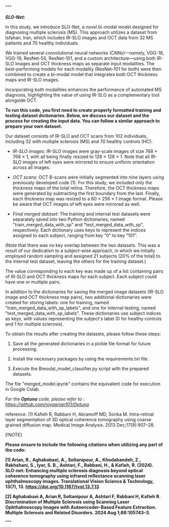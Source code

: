 

"""

***SLO-Net:***


In this study, we introduce SLO-Net, a novel bi-modal model designed for diagnosing multiple sclerosis (MS). This approach utilizes a dataset from Isfahan, Iran, which includes IR-SLO images and OCT data from 32 MS patients and 70 healthy individuals.

We trained several convolutional neural networks (CNNs)—namely, VGG-16, VGG-19, ResNet-50, ResNet-101, and a custom architecture—using both IR-SLO images and OCT thickness maps as separate input modalities. The best-performing models for each modality (ResNet-101 for both) were then combined to create a bi-modal model that integrates both OCT thickness maps and IR-SLO images.

Incorporating both modalities enhances the performance of automated MS diagnosis, highlighting the value of using IR-SLO as a complementary tool alongside OCT.


**To run this code, you first need to create properly formatted training and testing dataset dictionaries. Below, we discuss our dataset and the process for creating the input data. You can follow a similar approach to prepare your own dataset.**

Our dataset consists of IR-SLO and OCT scans from 102 individuals, including 32 with multiple sclerosis (MS) and 70 healthy controls (HC).


*  *IR-SLO images:*
IR-SLO images were gray-scale images of size 768 × 768 × 1, with all being finally resized to 128 × 128 × 1. 
Note that all IR-SLO images of left eyes were mirrored to ensure uniform orientation across all images.



*  *OCT scans:*
OCT B-scans were initially segmented into nine layers using previously developed code (1). For this study, we included only the thickness maps of the total retina. Therefore, the OCT thickness maps were generated by subtracting the first boundary from the last. Finally, each thickness map was resized to a 60 × 256 × 1 image format. 
Please be aware that OCT images of left eyes were mirrored as well. 


*  *Final merged dataset:*
The training and internal test datasets were separately saved into two Python dictionaries, named "train_merged_data_with_sp" and "test_merged_data_with_sp", respectively. Each dictionary uses keys to represent the indices assigned to each subject, ranging from key “0” to key “101”.


(Note that there was no key overlap between the two datasets. This was a result of our dedication to a subject-wise approach, in which we initially employed random sampling and assigned 21 subjects (20% of the total) to the internal test dataset, leaving the others for the training dataset.)


The value corresponding to each key was made up of a list containing pairs of IR-SLO and OCT thickness maps for each subject. Each subject could have one or multiple pairs. 


In addition to the dictionaries for saving the merged image datasets (IR-SLO image and OCT thickness map pairs), two additional dictionaries were created for storing labels: one for training, named "train_merged_data_with_sp_labels", and one for internal testing, named "test_merged_data_with_sp_labels". These dictionaries use subject indices as keys, with values representing the subject's label (0 for healthy controls and 1 for multiple sclerosis).

To obtain the results after creating the datasets, please follow these steps:




1)  Save all the generated dictionaries in a pickle file format for future processing.


2)  Install the necessary packages by using the requirements.txt file.


3)  Execute the Bimodal_model_classifier.py script with the prepared datasets.


The file "merged_model.ipynb" contains the equivalent code for execution in Google Colab.




*For the **Optuna** code, please refer to : https://github.com/royaarian101/Optuna*




reference: 
(1) Kafieh R, Rabbani H, Abramoff MD, Sonka M. Intra-retinal layer segmentation of 3D optical coherence tomography using coarse grained diffusion map. Medical Image Analysis. 2013 Dec;17(8):907–28. 



[!NOTE]

**Please ensure to include the following citations when utilizing any part of the code:**

**[1] Arian, R., Aghababaei, A., Soltanipour, A., Khodabandeh, Z., Rakhshani, S., Iyer, S. B., Ashtari, F., Rabbani, H., & Kafieh, R. (2024). SLO-net: Enhancing multiple sclerosis diagnosis beyond optical coherence tomography using infrared reflectance scanning laser ophthalmoscopy images. Translational Vision Science & Technology, 13(7), 13. https://doi.org/10.1167/tvst.13.7.13**

**[2] Aghababaei A, Arian R, Soltanipour A, Ashtari F, Rabbani H, Kafieh R. Discrimination of Multiple Sclerosis using Scanning Laser Ophthalmoscopy Images with Autoencoder-Based Feature Extraction. Multiple Sclerosis and Related Disorders. 2024 Aug 1;88:105743–3.**

"""
